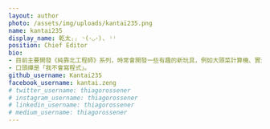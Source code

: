 ```yaml
---
layout: author
photo: /assets/img/uploads/kantai235.png
name: kantai235
display_name: 乾太₍₍ ◝(･◡･)◟ ⁾⁾
position: Chief Editor
bio:
- 目前主要開發《純靠北工程師》系列，時常會開發一些有趣的新玩具，例如大頭菜計算機、實況棒讀機。<br />
- 口頭禪是「我不會寫程式」。
github_username: Kantai235
facebook_username: kantai.zeng
# twitter_username: thiagorossener
# instagram_username: thiagorossener
# linkedin_username: thiagorossener
# medium_username: thiagorossener
---
```

